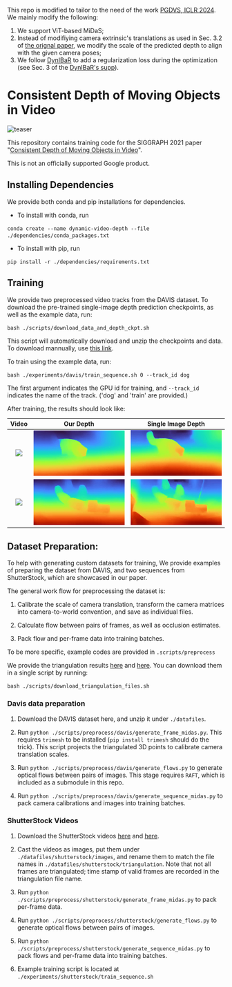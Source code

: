 This repo is modified to tailor to the need of the work [PGDVS, ICLR 2024](https://arxiv.org/abs/2310.08587). We mainly modify the following:

1. We support ViT-based MiDaS;
2. Instead of modifiying camera extrinsic's translations as used in Sec. 3.2 of [the orignal paper](https://arxiv.org/abs/2108.01166), we modify the scale of the predicted depth to align with the given camera poses;
3. We follow [DynIBaR](https://arxiv.org/abs/2211.11082) to add a regularization loss during the optimization (see Sec. 3 of the [DynIBaR's supp](https://dynibar.github.io/static/pdfs/supp.pdf)).

# Consistent Depth of Moving Objects in Video

![teaser](./assets/teaser.gif)

This repository contains training code for the SIGGRAPH 2021 paper
"[Consistent Depth of Moving Objects in
Video](https://dynamic-video-depth.github.io/)".

This is not an officially supported Google product.

## Installing Dependencies

We provide both conda and pip installations for dependencies.

- To install with conda, run 

```
conda create --name dynamic-video-depth --file ./dependencies/conda_packages.txt
```

- To install with pip, run

```
pip install -r ./dependencies/requirements.txt
```



## Training
We provide two preprocessed video tracks from the DAVIS dataset. To download the pre-trained single-image depth prediction checkpoints, as well as the example data, run:


```
bash ./scripts/download_data_and_depth_ckpt.sh
```

This script will automatically download and unzip the checkpoints and data. To download mannually, use [this link](https://drive.google.com/drive/folders/19_hbgJ9mettcbMQBYYnH0seiUaREZD1D?usp=sharing).

To train using the example data, run:

```
bash ./experiments/davis/train_sequence.sh 0 --track_id dog
```

The first argument indicates the GPU id for training, and `--track_id` indicates the name of the track. ('dog' and 'train' are provided.)

After training, the results should look like:

| Video       |  Our Depth | Single Image Depth |
:----:| :----:| :----:
![](assets/rgb_dog.gif) | ![](assets/dog_depth.gif) | ![](assets/dog_depth_init.gif) |
![](assets/rgb_train.gif) | ![](assets/depth_train.gif) | ![](assets/depth_train_init.gif) |


## Dataset Preparation:

To help with generating custom datasets for training, We provide examples of preparing the dataset from DAVIS, and two sequences from ShutterStock, which are showcased in our paper.

The general work flow for preprocessing the dataset is:

1. Calibrate the scale of camera translation, transform the camera matrices into camera-to-world convention, and save as individual files.

2. Calculate flow between pairs of frames, as well as occlusion estimates.

3. Pack flow and per-frame data into training batches.

To be more specific, example codes are provided in `.scripts/preprocess`

We provide the triangulation results [here](https://drive.google.com/file/d/1U07e9xtwYbBZPpJ2vfsLaXYMWATt4XyB/view?usp=sharing) and [here](https://drive.google.com/file/d/1om58tVKujaq1Jo_ShpKc4sWVAWBoKY6U/view?usp=sharing). You can download them in a single script by running:

```
bash ./scripts/download_triangulation_files.sh
```

### Davis data preparation

1. Download the DAVIS dataset here, and unzip it under `./datafiles`. 

2. Run `python ./scripts/preprocess/davis/generate_frame_midas.py`. This requires `trimesh` to be installed (`pip install trimesh` should do the trick). This script projects the triangulated 3D points to calibrate camera translation scales.

3. Run `python ./scripts/preprocess/davis/generate_flows.py` to generate optical flows between pairs of images. This stage requires `RAFT`, which is included as a submodule in this repo.


4. Run `python ./scripts/preprocess/davis/generate_sequence_midas.py` to pack camera calibrations and images into training batches.

### ShutterStock Videos


1. Download the ShutterStock videos [here](https://www.shutterstock.com/video/clip-1058262031-loyal-golden-retriever-dog-running-across-green) and [here](https://www.shutterstock.com/nb/video/clip-1058781907-handsome-pedigree-cute-white-labrador-walking-on).



2. Cast the videos as images, put them under `./datafiles/shutterstock/images`, and rename them to match the file names in `./datafiles/shutterstock/triangulation`. Note that not all frames are triangulated; time stamp of valid frames are recorded in the triangulation file name.

2. Run `python ./scripts/preprocess/shutterstock/generate_frame_midas.py` to pack per-frame data. 

3. Run `python ./scripts/preprocess/shutterstock/generate_flows.py` to generate optical flows between pairs of images. 

4. Run `python ./scripts/preprocess/shutterstock/generate_sequence_midas.py` to pack flows and per-frame data into training batches.

5. Example training script is located at `./experiments/shutterstock/train_sequence.sh`













